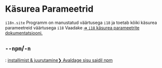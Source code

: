 # Käsurea Parameetrid

`i18n.site` Programm on manustatud väärtusega `i18` ja toetab kõiki käsurea parameetreid väärtusega `i18` Vaadake [➔ `i18` käsurea parameetrite dokumentatsiooni.](/i18/cli)

## `--npm`/`-n`

: [installimist & juurutamine❯ Avaldage sisu saidil npm](/i18n.site/use#npm)